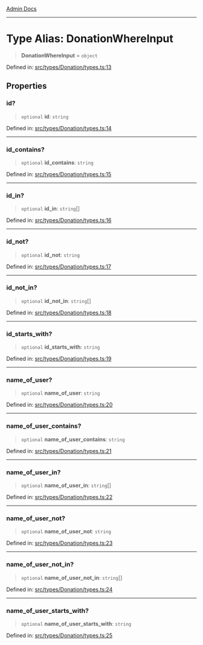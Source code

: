 [Admin Docs](/)

***

# Type Alias: DonationWhereInput

> **DonationWhereInput** = `object`

Defined in: [src/types/Donation/types.ts:13](https://github.com/PalisadoesFoundation/talawa-admin/blob/main/src/types/Donation/types.ts#L13)

## Properties

### id?

> `optional` **id**: `string`

Defined in: [src/types/Donation/types.ts:14](https://github.com/PalisadoesFoundation/talawa-admin/blob/main/src/types/Donation/types.ts#L14)

***

### id\_contains?

> `optional` **id\_contains**: `string`

Defined in: [src/types/Donation/types.ts:15](https://github.com/PalisadoesFoundation/talawa-admin/blob/main/src/types/Donation/types.ts#L15)

***

### id\_in?

> `optional` **id\_in**: `string`[]

Defined in: [src/types/Donation/types.ts:16](https://github.com/PalisadoesFoundation/talawa-admin/blob/main/src/types/Donation/types.ts#L16)

***

### id\_not?

> `optional` **id\_not**: `string`

Defined in: [src/types/Donation/types.ts:17](https://github.com/PalisadoesFoundation/talawa-admin/blob/main/src/types/Donation/types.ts#L17)

***

### id\_not\_in?

> `optional` **id\_not\_in**: `string`[]

Defined in: [src/types/Donation/types.ts:18](https://github.com/PalisadoesFoundation/talawa-admin/blob/main/src/types/Donation/types.ts#L18)

***

### id\_starts\_with?

> `optional` **id\_starts\_with**: `string`

Defined in: [src/types/Donation/types.ts:19](https://github.com/PalisadoesFoundation/talawa-admin/blob/main/src/types/Donation/types.ts#L19)

***

### name\_of\_user?

> `optional` **name\_of\_user**: `string`

Defined in: [src/types/Donation/types.ts:20](https://github.com/PalisadoesFoundation/talawa-admin/blob/main/src/types/Donation/types.ts#L20)

***

### name\_of\_user\_contains?

> `optional` **name\_of\_user\_contains**: `string`

Defined in: [src/types/Donation/types.ts:21](https://github.com/PalisadoesFoundation/talawa-admin/blob/main/src/types/Donation/types.ts#L21)

***

### name\_of\_user\_in?

> `optional` **name\_of\_user\_in**: `string`[]

Defined in: [src/types/Donation/types.ts:22](https://github.com/PalisadoesFoundation/talawa-admin/blob/main/src/types/Donation/types.ts#L22)

***

### name\_of\_user\_not?

> `optional` **name\_of\_user\_not**: `string`

Defined in: [src/types/Donation/types.ts:23](https://github.com/PalisadoesFoundation/talawa-admin/blob/main/src/types/Donation/types.ts#L23)

***

### name\_of\_user\_not\_in?

> `optional` **name\_of\_user\_not\_in**: `string`[]

Defined in: [src/types/Donation/types.ts:24](https://github.com/PalisadoesFoundation/talawa-admin/blob/main/src/types/Donation/types.ts#L24)

***

### name\_of\_user\_starts\_with?

> `optional` **name\_of\_user\_starts\_with**: `string`

Defined in: [src/types/Donation/types.ts:25](https://github.com/PalisadoesFoundation/talawa-admin/blob/main/src/types/Donation/types.ts#L25)
